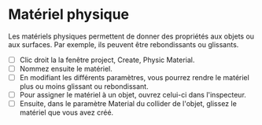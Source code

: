 # Matériel physique
Les matériels physiques permettent de donner des propriétés aux objets ou aux surfaces. Par exemple, ils peuvent être rebondissants ou glissants.  

- [ ] Clic droit la la fenêtre project, Create, Physic Material.
- [ ] Nommez ensuite le matériel.
- [ ] En modifiant les différents paramètres, vous pourrez rendre le matériel plus ou moins glissant ou rebondissant.
- [ ] Pour assigner le matériel à un objet, ouvrez celui-ci dans l'inspecteur.
- [ ] Ensuite, dans le paramètre Material du collider de l'objet, glissez le matériel que vous avez créé.
